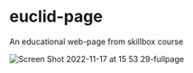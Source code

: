 # euclid-page
An educational web-page from skillbox course

![Screen Shot 2022-11-17 at 15 53 29-fullpage](https://user-images.githubusercontent.com/95305283/202427737-c3f3d77c-cb29-4182-9125-2a1669acbc80.png)

